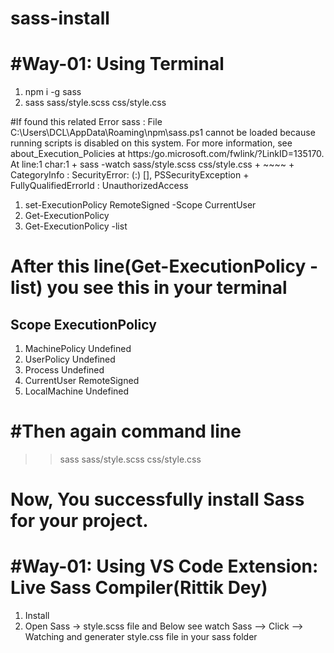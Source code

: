 # sass-install

#Way-01: Using Terminal
==============================
01. npm i -g sass
02. sass sass/style.scss css/style.css

#If found this related Error
sass : File C:\Users\DCL\AppData\Roaming\npm\sass.ps1 cannot be loaded because running scripts is disabled on this system. For more information, see about_Execution_Policies at https:/go.microsoft.com/fwlink/?LinkID=135170. At line:1 char:1 + sass -watch sass/style.scss css/style.css + ~~~~ + CategoryInfo : SecurityError: (:) [], PSSecurityException + FullyQualifiedErrorId : UnauthorizedAccess

01. set-ExecutionPolicy RemoteSigned -Scope CurrentUser 
02. Get-ExecutionPolicy
03. Get-ExecutionPolicy -list

# After this line(Get-ExecutionPolicy -list) you see this in your terminal
Scope ExecutionPolicy
----------------------
1. MachinePolicy Undefined
2. UserPolicy Undefined
3. Process Undefined
4. CurrentUser RemoteSigned
5. LocalMachine Undefined

#Then again command line
==========================
>> sass sass/style.scss css/style.css

Now, You successfully install Sass for your project.
============================================================

#Way-01: Using VS Code Extension: Live Sass Compiler(Rittik Dey)
==================================================================
01. Install 
02. Open Sass -> style.scss file and Below see watch Sass --> Click --> Watching and generater style.css file in your sass folder


